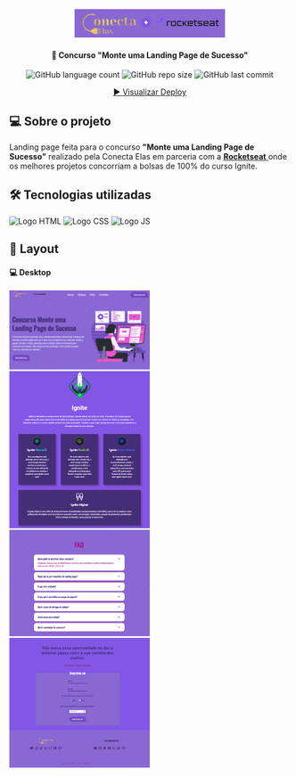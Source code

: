 <div align="center">
  <img alt="Logo Conecta Elas e Rocketseat" title="Logo Conecta Elas e Rocketseat" src="./readme/Logo.png">
</div>
	
<h4 align="center"> 
	🚀 Concurso "Monte uma Landing Page de Sucesso"
</h4>

<div align="center">
  <img alt="GitHub language count" src="https://img.shields.io/github/languages/count/LauriRodrigues/Landing-Page-Concurso?color=%238968D4">

  <img alt="GitHub repo size" src="https://img.shields.io/github/repo-size/LauriRodrigues/Landing-Page-Concurso?color=%238968D4">
  
  <img alt="GitHub last commit" src="https://img.shields.io/github/last-commit/LauriRodrigues/Landing-Page-Concurso?color=%238968D4">
  
  <a href="https://laurirodrigues.github.io/Landing-Page-Concurso/"> ▶️ Visualizar Deploy </a>
</div>

<h2 align=left> 💻 Sobre o projeto </h3>
<p> Landing page feita para o concurso <strong>"Monte uma Landing Page de Sucesso"</strong> realizado pela Conecta Elas em parceria com a <a href="https://www.rocketseat.com.br/"> <strong>Rocketseat</strong> </a> onde os melhores projetos concorriam a bolsas de 100% do curso Ignite.<p>
  
<h2 align=left> 🛠 Tecnologias utilizadas </h3>

<div align=left>
  <img alt="Logo HTML" src="https://img.shields.io/badge/HTML5-E34F26?style=for-the-badge&logo=html5&logoColor=white">
  <img alt="Logo CSS" src="https://img.shields.io/badge/CSS-239120?&style=for-the-badge&logo=css3&logoColor=white">
  <img alt="Logo JS" src="https://img.shields.io/badge/JavaScript-323330?style=for-the-badge&logo=javascript&logoColor=F7DF1E">
</div>

<h2 align=left> 🎨 Layout </h2>

<h4>💻 Desktop </h4>

<img alt="Versão Desktop" title="Desktop" src="./readme/inicioDesktop.png" width="50%">
<img alt="Versão Desktop" title="Desktop" src="./readme/bolsasDesktop.png" width="50%">
<img alt="Versão Desktop" title="Desktop" src="./readme/faqDesktop.png" width="50%">
<img alt="Versão Desktop" title="Desktop" src="./readme/footerDesktop.png" width="50%">


